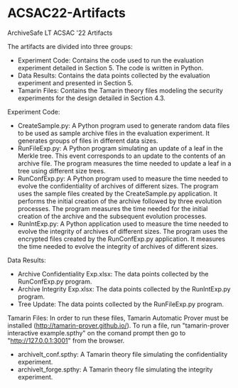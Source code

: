 # ACSAC22-Artifacts
ArchiveSafe LT ACSAC '22 Artifacts

The artifacts are divided into three groups:
 - Experiment Code: Contains the code used to run the evaluation experiment detailed in Section 5. The code is written in Python.
 - Data Results: Contains the data points collected by the evaluation experiment and presented in Section 5.
 - Tamarin Files: Contains the Tamarin theory files modeling the security experiments for the design detailed in Section 4.3. 

Experiment Code:
 - CreateSample.py: A Python program used to generate random data files to be used as sample archive files in the evaluation experiment. It generates groups of files in different data sizes. 
 - RunFileExp.py: A Python program simulating an update of a leaf in the Merkle tree. This event corresponds to an update to the contents of an archive file. The program measures the time needed to update a leaf in a tree using different size trees.
 - RunConfExp.py: A Python program used to measure the time needed to evolve the confidentiality of archives of different sizes. The program uses the sample files created by the CreateSample.py application. It performs the initial creation of the archive followed by three evolution processes. The program measures the time needed for the initial creation of the archive and the subsequent evolution processes.
 - RunIntExp.py: A Python application used to measure the time needed to evolve the integrity of archives of different sizes. The program uses the encrypted files created by the RunConfExp.py application. It measures the time needed to evolve the integrity of archives of different sizes.

Data Results:
 - Archive Confidentiality Exp.xlsx: The data points collected by the RunConfExp.py program.
 - Archive Integrity Exp.xlsx: The data points collected by the RunIntExp.py program.
 - Tree Update:  The data points collected by the RunFileExp.py program.

Tamarin Files:
In order to run these files, Tamarin Automatic Prover must be installed (http://tamarin-prover.github.io/). To run a file, run "tamarin-prover interactive example.spthy" on the comand prompt then go to "http://127.0.0.1:3001" from the browser.
 - archivelt_conf.spthy: A Tamarin theory file simulating the confidentiality experiment.
 - archivelt_forge.spthy: A Tamarin theory file simulating the integrity experiment.
